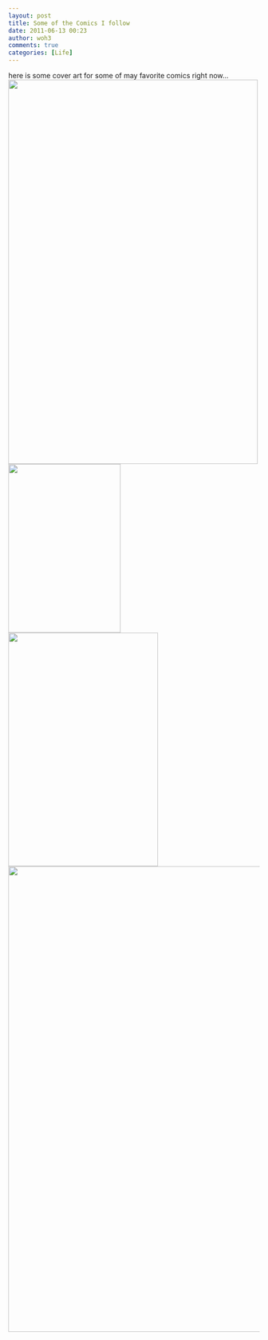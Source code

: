 ```yaml
---
layout: post
title: Some of the Comics I follow
date: 2011-06-13 00:23
author: woh3
comments: true
categories: [Life]
---
```

here is some cover art for some of may favorite comics right now...<a href="http://woh3blog.files.wordpress.com/2011/06/chewcomiccover.jpg"><img src="http://woh3blog.files.wordpress.com/2011/06/chewcomiccover.jpg" alt="" title="CHEWcomicCOVER" width="500" height="770" class="alignleft size-full wp-image-571" /></a><a href="http://woh3blog.files.wordpress.com/2011/06/hellraiser2a.jpg"><img src="http://woh3blog.files.wordpress.com/2011/06/hellraiser2a.jpg" alt="" title="hellraiser2a" width="225" height="338" class="alignleft size-full wp-image-572" /></a><a href="http://woh3blog.files.wordpress.com/2011/06/90420-18166-106379-1-walking-dead_large.jpg"><img src="http://woh3blog.files.wordpress.com/2011/06/90420-18166-106379-1-walking-dead_large.jpg" alt="" title="90420-18166-106379-1-walking-dead_large" width="300" height="468" class="alignleft size-full wp-image-573" /></a><a href="http://woh3blog.files.wordpress.com/2011/06/izombie_promo-780261.jpg"><img src="http://woh3blog.files.wordpress.com/2011/06/izombie_promo-780261.jpg" alt="" title="IZombie_promo-780261" width="640" height="933" class="alignleft size-full wp-image-574" /></a>
